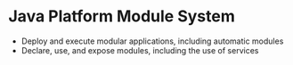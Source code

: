 # Java Platform Module System
- Deploy and execute modular applications, including automatic modules
- Declare, use, and expose modules, including the use of services
